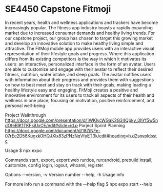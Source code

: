 # SE4450 Capstone Fitmoji
In recent years, health and wellness applications and trackers have become increasingly popular. The fitness app industry boasts a rapidly expanding market due to increased consumer demands and healthy living trends. For our capstone project, our group has chosen to target this growing market and develop an innovative solution to make healthy living simple and attractive. 
The FitMoji mobile app provides users with an interactive visual representation of their lifestyle goals and progress. Where this application differs from its existing competitors is the way in which it motivates its users: an interactive, personalized interface in the form of an avatar. Users are able to customize and engage with their avatar to reflect their desired fitness, nutrition, water intake, and sleep goals. The avatar notifies users with information about their progress and provides them with suggestions on how to best meet and stay on track with their goals, making leading a healthy lifestyle easy and engaging. FitMoji creates a positive and innovative environment for its users to track all aspects of their health and wellness in one place, focusing on motivation, positive reinforcement, and personal well-being

Project Walkthrough
    https://docs.google.com/presentation/d/1WKlycWGaK2G34Qpky_0hYf5w5ndOteBIK1TKFsiUxOE/edit#slide=id.p
    Porject Sprint Planning 
    https://docs.google.com/document/d/18ZjNFe-07rEe2D56KugxkOHQJXlx83zPNzNqVfyET3k/edit#heading=h.d2snvpldsstc

Usage
    $ npx expo <command>

  Commands
    start, export, export:web
    run:ios, run:android, prebuild
    install, customize, config
    login, logout, whoami, register

  Options
    --version, -v   Version number
    --help, -h      Usage info

  For more info run a command with the --help flag
    $ npx expo start --help
